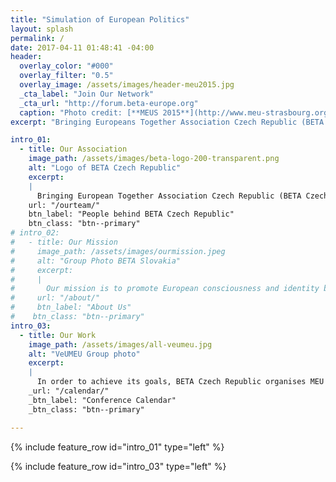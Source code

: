 ```yaml
---
title: "Simulation of European Politics"
layout: splash
permalink: /
date: 2017-04-11 01:48:41 -04:00
header:
  overlay_color: "#000"
  overlay_filter: "0.5"
  overlay_image: /assets/images/header-meu2015.jpg
  _cta_label: "Join Our Network"
  _cta_url: "http://forum.beta-europe.org"
  caption: "Photo credit: [**MEUS 2015**](http://www.meu-strasbourg.org)"
excerpt: "Bringing Europeans Together Association Czech Republic (BETA Czechia) is a politically independent, non-profit association aiming to organize simulations of European politics – Model European Union Prague.  "

intro_01:
  - title: Our Association
    image_path: /assets/images/beta-logo-200-transparent.png
    alt: "Logo of BETA Czech Republic"
    excerpt:
    |
      Bringing European Together Association Czech Republic (BETA Czechia) is a young, politically independent, non-profit organisation founded in 2017 by 8 Europeans in Bratislava. As one of its 10 branches, we share the core objectives and values of the Bringing Europeans Together Association Europe. The BETA network constitutes of more than 1,500 youth of 33 nationalities and supports over 20 events worldwide.
    url: "/ourteam/"
    btn_label: "People behind BETA Czech Republic"
    btn_class: "btn--primary"
# intro_02:
#   - title: Our Mission
#     image_path: /assets/images/ourmission.jpeg
#     alt: "Group Photo BETA Slovakia"
#     excerpt:
#     |
#       Our mission is to promote European consciousness and identity based on plurality, tolerance and cooperation in Slovakia and beyond. We aim to further strengthen European civil society by developing critical thinking in young people through intercultural dialogue and informal education.
#     url: "/about/"
#     btn_label: "About Us"
#    btn_class: "btn--primary"
intro_03:
  - title: Our Work
    image_path: /assets/images/all-veumeu.jpg
    alt: "VeUMEU Group photo"
    excerpt:
    |
      In order to achieve its goals, BETA Czech Republic organises MEU Prague in the Czech Republic.
    _url: "/calendar/"
    _btn_label: "Conference Calendar"
    _btn_class: "btn--primary"

---
```


{% include feature_row id="intro_01" type="left" %}

{% include feature_row id="intro_03" type="left" %}
